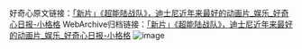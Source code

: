 好奇心原文链接：[「新片」《超能陆战队》，迪士尼近年来最好的动画片_娱乐_好奇心日报-小格格](https://www.qdaily.com/articles/6902.html)
WebArchive归档链接：[「新片」《超能陆战队》，迪士尼近年来最好的动画片_娱乐_好奇心日报-小格格](http://web.archive.org/web/20190623171503/https://www.qdaily.com/articles/6902.html)
![image](http://ww3.sinaimg.cn/large/007d5XDply1g3wbanrcjoj30u03s9e81)